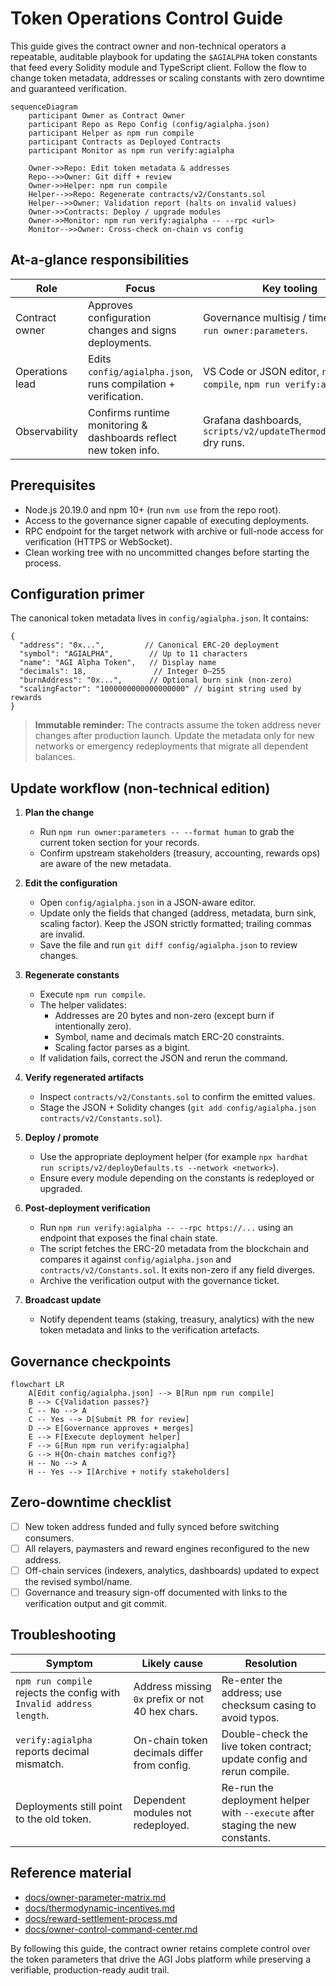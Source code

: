 # Token Operations Control Guide

This guide gives the contract owner and non-technical operators a repeatable,
auditable playbook for updating the `$AGIALPHA` token constants that feed every
Solidity module and TypeScript client. Follow the flow to change token metadata,
addresses or scaling constants with zero downtime and guaranteed verification.

```mermaid
sequenceDiagram
    participant Owner as Contract Owner
    participant Repo as Repo Config (config/agialpha.json)
    participant Helper as npm run compile
    participant Contracts as Deployed Contracts
    participant Monitor as npm run verify:agialpha

    Owner->>Repo: Edit token metadata & addresses
    Repo-->>Owner: Git diff + review
    Owner->>Helper: npm run compile
    Helper-->>Repo: Regenerate contracts/v2/Constants.sol
    Helper-->>Owner: Validation report (halts on invalid values)
    Owner->>Contracts: Deploy / upgrade modules
    Owner->>Monitor: npm run verify:agialpha -- --rpc <url>
    Monitor-->>Owner: Cross-check on-chain vs config
```

## At-a-glance responsibilities

| Role | Focus | Key tooling |
| ---- | ----- | ----------- |
| Contract owner | Approves configuration changes and signs deployments. | Governance multisig / timelock, `npm run owner:parameters`. |
| Operations lead | Edits `config/agialpha.json`, runs compilation + verification. | VS Code or JSON editor, `npm run compile`, `npm run verify:agialpha`. |
| Observability | Confirms runtime monitoring & dashboards reflect new token info. | Grafana dashboards, `scripts/v2/updateThermodynamics.ts` dry runs. |

## Prerequisites

- Node.js 20.19.0 and npm 10+ (run `nvm use` from the repo root).
- Access to the governance signer capable of executing deployments.
- RPC endpoint for the target network with archive or full-node access for
  verification (HTTPS or WebSocket).
- Clean working tree with no uncommitted changes before starting the process.

## Configuration primer

The canonical token metadata lives in `config/agialpha.json`. It contains:

```jsonc
{
  "address": "0x...",         // Canonical ERC-20 deployment
  "symbol": "AGIALPHA",        // Up to 11 characters
  "name": "AGI Alpha Token",   // Display name
  "decimals": 18,               // Integer 0–255
  "burnAddress": "0x...",      // Optional burn sink (non-zero)
  "scalingFactor": "1000000000000000000" // bigint string used by rewards
}
```

> **Immutable reminder:** The contracts assume the token address never
> changes after production launch. Update the metadata only for new networks
> or emergency redeployments that migrate all dependent balances.

## Update workflow (non-technical edition)

1. **Plan the change**
   - Run `npm run owner:parameters -- --format human` to grab the current
     token section for your records.
   - Confirm upstream stakeholders (treasury, accounting, rewards ops) are
     aware of the new metadata.

2. **Edit the configuration**
   - Open `config/agialpha.json` in a JSON-aware editor.
   - Update only the fields that changed (address, metadata, burn sink,
     scaling factor). Keep the JSON strictly formatted; trailing commas are
     invalid.
   - Save the file and run `git diff config/agialpha.json` to review changes.

3. **Regenerate constants**
   - Execute `npm run compile`.
   - The helper validates:
     - Addresses are 20 bytes and non-zero (except burn if intentionally zero).
     - Symbol, name and decimals match ERC-20 constraints.
     - Scaling factor parses as a bigint.
   - If validation fails, correct the JSON and rerun the command.

4. **Verify regenerated artifacts**
   - Inspect `contracts/v2/Constants.sol` to confirm the emitted values.
   - Stage the JSON + Solidity changes (`git add config/agialpha.json contracts/v2/Constants.sol`).

5. **Deploy / promote**
   - Use the appropriate deployment helper (for example
     `npx hardhat run scripts/v2/deployDefaults.ts --network <network>`).
   - Ensure every module depending on the constants is redeployed or upgraded.

6. **Post-deployment verification**
   - Run `npm run verify:agialpha -- --rpc https://...` using an endpoint that
     exposes the final chain state.
   - The script fetches the ERC-20 metadata from the blockchain and compares it
     against `config/agialpha.json` and `contracts/v2/Constants.sol`. It exits
     non-zero if any field diverges.
   - Archive the verification output with the governance ticket.

7. **Broadcast update**
   - Notify dependent teams (staking, treasury, analytics) with the new token
     metadata and links to the verification artefacts.

## Governance checkpoints

```mermaid
flowchart LR
    A[Edit config/agialpha.json] --> B[Run npm run compile]
    B --> C{Validation passes?}
    C -- No --> A
    C -- Yes --> D[Submit PR for review]
    D --> E[Governance approves + merges]
    E --> F[Execute deployment helper]
    F --> G[Run npm run verify:agialpha]
    G --> H{On-chain matches config?}
    H -- No --> A
    H -- Yes --> I[Archive + notify stakeholders]
```

## Zero-downtime checklist

- [ ] New token address funded and fully synced before switching consumers.
- [ ] All relayers, paymasters and reward engines reconfigured to the new address.
- [ ] Off-chain services (indexers, analytics, dashboards) updated to expect the
      revised symbol/name.
- [ ] Governance and treasury sign-off documented with links to the verification
      output and git commit.

## Troubleshooting

| Symptom | Likely cause | Resolution |
| ------- | ------------ | ---------- |
| `npm run compile` rejects the config with `Invalid address length`. | Address missing `0x` prefix or not 40 hex chars. | Re-enter the address; use checksum casing to avoid typos. |
| `verify:agialpha` reports decimal mismatch. | On-chain token decimals differ from config. | Double-check the live token contract; update config and rerun compile. |
| Deployments still point to the old token. | Dependent modules not redeployed. | Re-run the deployment helper with `--execute` after staging the new constants. |

## Reference material

- [docs/owner-parameter-matrix.md](owner-parameter-matrix.md)
- [docs/thermodynamic-incentives.md](thermodynamic-incentives.md)
- [docs/reward-settlement-process.md](reward-settlement-process.md)
- [docs/owner-control-command-center.md](owner-control-command-center.md)

By following this guide, the contract owner retains complete control over the
token parameters that drive the AGI Jobs platform while preserving a verifiable,
production-ready audit trail.
